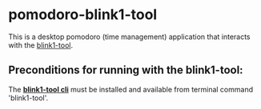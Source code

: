 pomodoro-blink1-tool
===========


This is a desktop pomodoro (time management) application that interacts with the [blink1-tool](http://buy.thingm.com/blink1).

Preconditions for running with the blink1-tool:
-----------------------
  The __[blink1-tool cli](http://blink1.thingm.com/blink1-tool/)__ must be installed and available from terminal command 'blink1-tool'.

